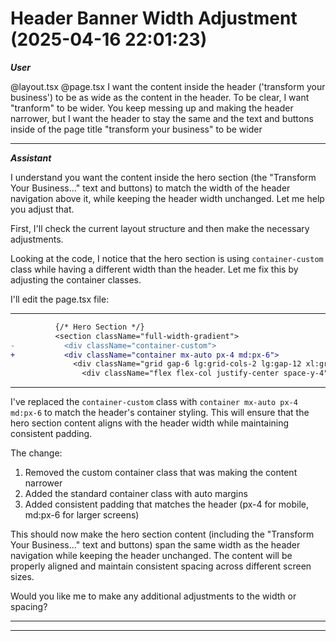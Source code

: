 <!-- Generated by SpecStory -->

# Header Banner Width Adjustment (2025-04-16 22:01:23)

_**User**_

@layout.tsx @page.tsx I want the content inside the header ('transform your business') to be as wide as the content in the header. To be clear, I want "tranform" to be wider. You keep messing up and making the header narrower, but I want the header to stay the same and the text and buttons inside of the page title "transform your business" to be wider

---

_**Assistant**_

I understand you want the content inside the hero section (the "Transform Your Business..." text and buttons) to match the width of the header navigation above it, while keeping the header width unchanged. Let me help you adjust that.

First, I'll check the current layout structure and then make the necessary adjustments.

Looking at the code, I notice that the hero section is using `container-custom` class while having a different width than the header. Let me fix this by adjusting the container classes.

I'll edit the page.tsx file:

---

```diff
          {/* Hero Section */}
          <section className="full-width-gradient">
-           <div className="container-custom">
+           <div className="container mx-auto px-4 md:px-6">
              <div className="grid gap-6 lg:grid-cols-2 lg:gap-12 xl:grid-cols-2">
                <div className="flex flex-col justify-center space-y-4">
```

---

I've replaced the `container-custom` class with `container mx-auto px-4 md:px-6` to match the header's container styling. This will ensure that the hero section content aligns with the header width while maintaining consistent padding.

The change:
1. Removed the custom container class that was making the content narrower
2. Added the standard container class with auto margins
3. Added consistent padding that matches the header (px-4 for mobile, md:px-6 for larger screens)

This should now make the hero section content (including the "Transform Your Business..." text and buttons) span the same width as the header navigation while keeping the header unchanged. The content will be properly aligned and maintain consistent spacing across different screen sizes.

Would you like me to make any additional adjustments to the width or spacing?

---



---

